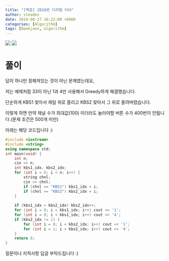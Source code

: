 ```yaml
---
title: "[백준] 2816번 디지털 티비"
author: steadev
date: 2019-08-27 16:22:00 +0900
categories: [Algorithm]
tags: [Baekjoon, algorithm]
---
```



<img src="https://steadev.github.io/assets/images/bj/bj-2816-1.png" />
<img src="https://steadev.github.io/assets/images/bj/bj-2816-2.png" />

# 풀이

답이 하나만 정해져있는 것이 아닌 문제였는데요, 

저는 예제처럼 33이 아닌 1과 4만 사용해서 Greedy하게 해결했습니다.

단순하게 KBS1 찾아서 제일 위로 올리고 KBS2 찾아서 그 위로 올려버렸습니다.

이렇게 하면 만약 채널 수가 최대값(100) 이더라도 눌러야할 버튼 수가 400번이 안됩니다.(문제 조건은 500개 미만)

아래는 해당 코드입니다 :)

```c++
#include <iostream>
#include <string>
using namespace std;
int main(void) {
    int n;
    cin >> n;
    int kbs1_idx, kbs2_idx;
    for (int i = 0; i < n; i++) {
        string chnl;
        cin >> chnl;
        if (chnl == "KBS1") kbs1_idx = i;
        if (chnl == "KBS2") kbs2_idx = i;
    }
 
    if (kbs1_idx > kbs2_idx) kbs2_idx++;
    for (int i = 0; i < kbs1_idx; i++) cout << '1';
    for (int i = 0; i < kbs1_idx; i++) cout << '4';
    if (kbs2_idx != 1) {
        for (int i = 0; i < kbs2_idx; i++) cout << '1';
        for (int i = 1; i < kbs2_idx; i++) cout << '4';
    }
    return 0;
}
```

질문이나 지적사항 답글 부탁드립니다 :)